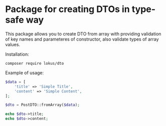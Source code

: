 # Package for creating DTOs in type-safe way

This package allows you to create DTO from array with providing validation of key names and parameteres of constructor, also validate types of array values.

Installation:

`composer require lokus/dto`

Example of usage:

```php
$data = [
    'title' => 'Simple Title',
    'content' => 'Simple Content',
];

$dto = PostDTO::fromArray($data);

echo $dto->title;
echo $dto->content;
```